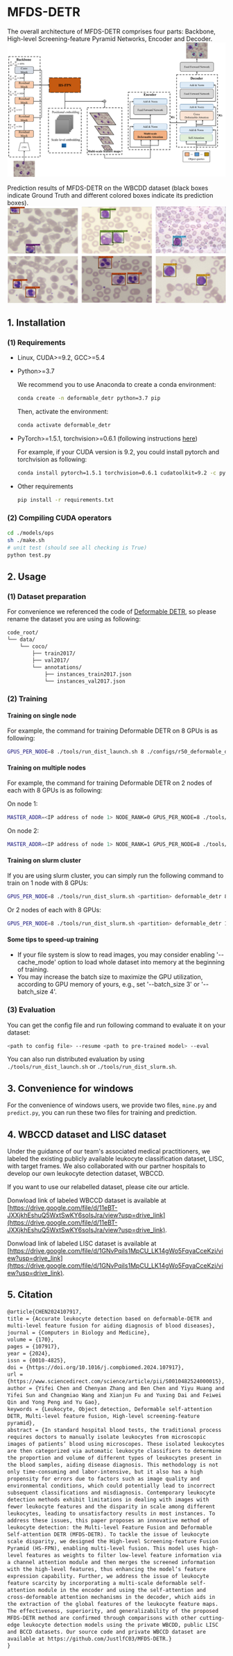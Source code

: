 # MFDS-DETR

The overall architecture of MFDS-DETR comprises four parts: Backbone, High-level Screening-feature Pyramid Networks, Encoder and Decoder.
![image](img/OverallFramework.png)

Prediction results of MFDS-DETR on the WBCDD dataset (black boxes indicate Ground Truth and different colored boxes indicate its prediction boxes).
![image](img/VisualizationAnalysis.png)

## 1. Installation

### (1) Requirements

* Linux, CUDA>=9.2, GCC>=5.4
  
* Python>=3.7

    We recommend you to use Anaconda to create a conda environment:
    ```bash
    conda create -n deformable_detr python=3.7 pip
    ```
    Then, activate the environment:
    ```bash
    conda activate deformable_detr
    ```
  
* PyTorch>=1.5.1, torchvision>=0.6.1 (following instructions [here](https://pytorch.org/))

    For example, if your CUDA version is 9.2, you could install pytorch and torchvision as following:
    ```bash
    conda install pytorch=1.5.1 torchvision=0.6.1 cudatoolkit=9.2 -c pytorch
    ```
  
* Other requirements
    ```bash
    pip install -r requirements.txt
    ```

### (2) Compiling CUDA operators
```bash
cd ./models/ops
sh ./make.sh
# unit test (should see all checking is True)
python test.py
```

## 2. Usage

### (1) Dataset preparation

For convenience we referenced the code of [Deformable DETR](https://github.com/fundamentalvision/Deformable-DETR), so please rename the dataset you are using as following:

```
code_root/
└── data/
    └── coco/
        ├── train2017/
        ├── val2017/
        └── annotations/
        	├── instances_train2017.json
        	└── instances_val2017.json
```

### (2) Training

#### Training on single node

For example, the command for training Deformable DETR on 8 GPUs is as following:

```bash
GPUS_PER_NODE=8 ./tools/run_dist_launch.sh 8 ./configs/r50_deformable_detr.sh
```

#### Training on multiple nodes

For example, the command for training Deformable DETR on 2 nodes of each with 8 GPUs is as following:

On node 1:

```bash
MASTER_ADDR=<IP address of node 1> NODE_RANK=0 GPUS_PER_NODE=8 ./tools/run_dist_launch.sh 16 ./configs/r50_deformable_detr.sh
```

On node 2:

```bash
MASTER_ADDR=<IP address of node 1> NODE_RANK=1 GPUS_PER_NODE=8 ./tools/run_dist_launch.sh 16 ./configs/r50_deformable_detr.sh
```

#### Training on slurm cluster

If you are using slurm cluster, you can simply run the following command to train on 1 node with 8 GPUs:

```bash
GPUS_PER_NODE=8 ./tools/run_dist_slurm.sh <partition> deformable_detr 8 configs/r50_deformable_detr.sh
```

Or 2 nodes of  each with 8 GPUs:

```bash
GPUS_PER_NODE=8 ./tools/run_dist_slurm.sh <partition> deformable_detr 16 configs/r50_deformable_detr.sh
```
#### Some tips to speed-up training
* If your file system is slow to read images, you may consider enabling '--cache_mode' option to load whole dataset into memory at the beginning of training.
* You may increase the batch size to maximize the GPU utilization, according to GPU memory of yours, e.g., set '--batch_size 3' or '--batch_size 4'.

### (3) Evaluation

You can get the config file and run following command to evaluate it on your dataset:

```bash
<path to config file> --resume <path to pre-trained model> --eval
```

You can also run distributed evaluation by using ```./tools/run_dist_launch.sh``` or ```./tools/run_dist_slurm.sh```.


## 3. Convenience for windows

For the convenience of windows users, we provide two files, ```mine.py``` and ```predict.py```, you can run these two files for training and prediction.

## 4. WBCCD dataset and LISC dataset
Under the guidance of our team's associated medical practitioners, we labeled the existing publicly available leukocyte classification dataset, LISC, with target frames. 
We also collaborated with our partner hospitals to develop our own leukocyte detection dataset, WBCCD.

If you want to use our relabelled dataset, please cite our article.

Donwload link of labeled WBCCD dataset is available at [https://drive.google.com/file/d/11eBT-JXXjkhEshuQ5WxtSwKY6soIsJra/view?usp=drive_link](https://drive.google.com/file/d/11eBT-JXXjkhEshuQ5WxtSwKY6soIsJra/view?usp=drive_link).

Donwload link of labeled LISC dataset is available at [https://drive.google.com/file/d/1GNvPqiIs1MpCU_LK14gWo5FqyaCceKzj/view?usp=drive_link](https://drive.google.com/file/d/1GNvPqiIs1MpCU_LK14gWo5FqyaCceKzj/view?usp=drive_link).


## 5. Citation
```
@article{CHEN2024107917,
title = {Accurate leukocyte detection based on deformable-DETR and multi-level feature fusion for aiding diagnosis of blood diseases},
journal = {Computers in Biology and Medicine},
volume = {170},
pages = {107917},
year = {2024},
issn = {0010-4825},
doi = {https://doi.org/10.1016/j.compbiomed.2024.107917},
url = {https://www.sciencedirect.com/science/article/pii/S0010482524000015},
author = {Yifei Chen and Chenyan Zhang and Ben Chen and Yiyu Huang and Yifei Sun and Changmiao Wang and Xianjun Fu and Yuxing Dai and Feiwei Qin and Yong Peng and Yu Gao},
keywords = {Leukocyte, Object detection, Deformable self-attention DETR, Multi-level feature fusion, High-level screening-feature pyramid},
abstract = {In standard hospital blood tests, the traditional process requires doctors to manually isolate leukocytes from microscopic images of patients’ blood using microscopes. These isolated leukocytes are then categorized via automatic leukocyte classifiers to determine the proportion and volume of different types of leukocytes present in the blood samples, aiding disease diagnosis. This methodology is not only time-consuming and labor-intensive, but it also has a high propensity for errors due to factors such as image quality and environmental conditions, which could potentially lead to incorrect subsequent classifications and misdiagnosis. Contemporary leukocyte detection methods exhibit limitations in dealing with images with fewer leukocyte features and the disparity in scale among different leukocytes, leading to unsatisfactory results in most instances. To address these issues, this paper proposes an innovative method of leukocyte detection: the Multi-level Feature Fusion and Deformable Self-attention DETR (MFDS-DETR). To tackle the issue of leukocyte scale disparity, we designed the High-level Screening-feature Fusion Pyramid (HS-FPN), enabling multi-level fusion. This model uses high-level features as weights to filter low-level feature information via a channel attention module and then merges the screened information with the high-level features, thus enhancing the model’s feature expression capability. Further, we address the issue of leukocyte feature scarcity by incorporating a multi-scale deformable self-attention module in the encoder and using the self-attention and cross-deformable attention mechanisms in the decoder, which aids in the extraction of the global features of the leukocyte feature maps. The effectiveness, superiority, and generalizability of the proposed MFDS-DETR method are confirmed through comparisons with other cutting-edge leukocyte detection models using the private WBCDD, public LISC and BCCD datasets. Our source code and private WBCCD dataset are available at https://github.com/JustlfC03/MFDS-DETR.}
}
```
